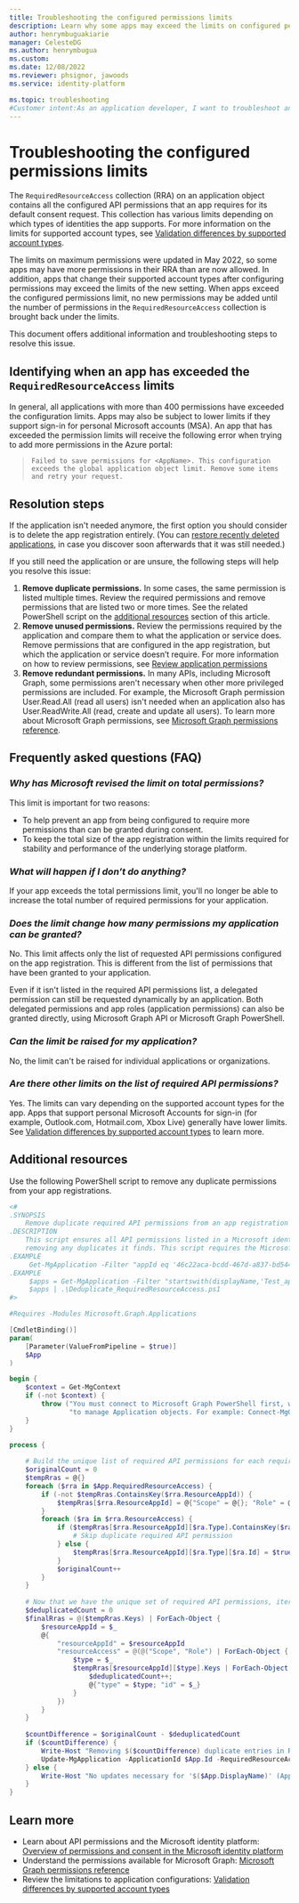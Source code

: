 ```yaml
---
title: Troubleshooting the configured permissions limits
description: Learn why some apps may exceed the limits on configured permissions and how to address this issue.
author: henrymbuguakiarie
manager: CelesteDG
ms.author: henrymbugua
ms.custom: 
ms.date: 12/08/2022
ms.reviewer: phsignor, jawoods
ms.service: identity-platform

ms.topic: troubleshooting
#Customer intent:As an application developer, I want to troubleshoot and resolve the issue of exceeding the configured permissions limit for my app, so that I can ensure that my app can continue to add new permissions and function properly within the limits set by the platform.
---
```


# Troubleshooting the configured permissions limits

The `RequiredResourceAccess` collection (RRA) on an application object contains all the configured API permissions that an app requires for its default consent request. This collection has various limits depending on which types of identities the app supports. For more information on the limits for supported account types, see [Validation differences by supported account types](supported-accounts-validation.md).

The limits on maximum permissions were updated in May 2022, so some apps may have more permissions in their RRA than are now allowed. In addition, apps that change their supported account types after configuring permissions may exceed the limits of the new setting. When apps exceed the configured permissions limit, no new permissions may be added until the number of permissions in the `RequiredResourceAccess` collection is brought back under the limits.

This document offers additional information and troubleshooting steps to resolve this issue.

## Identifying when an app has exceeded the `RequiredResourceAccess` limits

In general, all applications with more than 400 permissions have exceeded the configuration limits. Apps may also be subject to lower limits if they support sign-in for personal Microsoft accounts (MSA). An app that has exceeded the permission limits will receive the following error when trying to add more permissions in the Azure portal: 

> `Failed to save permissions for <AppName>. This configuration exceeds the global application object limit. Remove some items and retry your request.`

## Resolution steps

If the application isn't needed anymore, the first option you should consider is to delete the app registration entirely. (You can [restore recently deleted applications](~/architecture/recover-from-deletions.md#applications-and-service-principals), in case you discover soon afterwards that it was still needed.)

If you still need the application or are unsure, the following steps will help you resolve this issue:

1. **Remove duplicate permissions.** In some cases, the same permission is listed multiple times. Review the required permissions and remove permissions that are listed two or more times. See the related PowerShell script on the [additional resources](#additional-resources) section of this article.
2. **Remove unused permissions.** Review the permissions required by the application and compare them to what the application or service does. Remove permissions that are configured in the app registration, but which the application or service doesn’t require. For more information on how to review permissions, see [Review application permissions](~/identity/enterprise-apps/manage-application-permissions.md)
3. **Remove redundant permissions.** In many APIs, including Microsoft Graph, some permissions aren't necessary when other more privileged permissions are included. For example, the Microsoft Graph permission User.Read.All (read all users) isn't needed when an application also has User.ReadWrite.All (read, create and update all users). To learn more about Microsoft Graph permissions, see [Microsoft Graph permissions reference](/graph/permissions-reference). 

## Frequently asked questions (FAQ)

### *Why has Microsoft revised the limit on total permissions?*

This limit is important for two reasons:

- To help prevent an app from being configured to require more permissions than can be granted during consent.
- To keep the total size of the app registration within the limits required for stability and performance of the underlying storage platform.

### *What will happen if I don’t do anything?*

If your app exceeds the total permissions limit, you'll no longer be able to increase the total number of required permissions for your application.

### *Does the limit change how many permissions my application can be granted?*

No. This limit affects only the list of requested API permissions configured on the app registration. This is different from the list of permissions that have been granted to your application.

Even if it isn't listed in the required API permissions list, a delegated permission can still be requested dynamically by an application. Both delegated permissions and app roles (application permissions) can also be granted directly, using Microsoft Graph API or Microsoft Graph PowerShell.  

### *Can the limit be raised for my application?*

No, the limit can't be raised for individual applications or organizations. 

### *Are there other limits on the list of required API permissions?*

Yes. The limits can vary depending on the supported account types for the app. Apps that support personal Microsoft Accounts for sign-in (for example, Outlook.com, Hotmail.com, Xbox Live) generally have lower limits. See [Validation differences by supported account types](supported-accounts-validation.md) to learn more.

## Additional resources

Use the following PowerShell script to remove any duplicate permissions from your app registrations.

```PowerShell
<#
.SYNOPSIS
    Remove duplicate required API permissions from an app registration's required API permission list.
.DESCRIPTION
    This script ensures all API permissions listed in a Microsoft identity platform's app registration are only listed once,
    removing any duplicates it finds. This script requires the Microsoft.Graph.Applications PowerShell module.
.EXAMPLE
     Get-MgApplication -Filter "appId eq '46c22aca-bcdd-467d-a837-bd544c09b8b4'" | .\Deduplicate_RequiredResourceAccess.ps1"
.EXAMPLE
     $apps = Get-MgApplication -Filter "startswith(displayName,'Test_app')"
     $apps | .\Deduplicate_RequiredResourceAccess.ps1
#>

#Requires -Modules Microsoft.Graph.Applications

[CmdletBinding()]
param(
    [Parameter(ValueFromPipeline = $true)]
    $App
)

begin {
    $context = Get-MgContext
    if (-not $context) {
        throw ("You must connect to Microsoft Graph PowerShell first, with sufficient permissions " +
               "to manage Application objects. For example: Connect-MgGraph -Scopes ""Application.ReadWrite.All""")
    }
}

process {
    
    # Build the unique list of required API permissions for each required API
    $originalCount = 0
    $tempRras = @{}
    foreach ($rra in $App.RequiredResourceAccess) {
        if (-not $tempRras.ContainsKey($rra.ResourceAppId)) {
            $tempRras[$rra.ResourceAppId] = @{"Scope" = @{}; "Role" = @{}};
        }
        foreach ($ra in $rra.ResourceAccess) {
            if ($tempRras[$rra.ResourceAppId][$ra.Type].ContainsKey($ra.Id)) {
                # Skip duplicate required API permission
            } else {
                $tempRras[$rra.ResourceAppId][$ra.Type][$ra.Id] = $true
            }
            $originalCount++
        }
    }
    
    # Now that we have the unique set of required API permissions, iterate over all the keys to build the final requiredResourceAccess structure
    $deduplicatedCount = 0
    $finalRras = @($tempRras.Keys) | ForEach-Object {
        $resourceAppId = $_
        @{
            "resourceAppId" = $resourceAppId
            "resourceAccess" = @(@("Scope", "Role") | ForEach-Object { 
                $type = $_
                $tempRras[$resourceAppId][$type].Keys | ForEach-Object { 
                    $deduplicatedCount++;
                    @{"type" = $type; "id" = $_}
                }
            })
        }
    }
    
    $countDifference = $originalCount - $deduplicatedCount
    if ($countDifference) {
        Write-Host "Removing $($countDifference) duplicate entries in RequiredResourceAccess for '$($App.DisplayName)' (AppId: $($App.AppId))"
        Update-MgApplication -ApplicationId $App.Id -RequiredResourceAccess $finalRras
    } else {
        Write-Host "No updates necessary for '$($App.DisplayName)' (AppId: $($App.AppId))"
    }
}
```

## Learn more

- Learn about API permissions and the Microsoft identity platform: [Overview of permissions and consent in the Microsoft identity platform](permissions-consent-overview.md)
- Understand the permissions available for Microsoft Graph: [Microsoft Graph permissions reference](/graph/permissions-reference)
- Review the limitations to application configurations: [Validation differences by supported account types](supported-accounts-validation.md)
